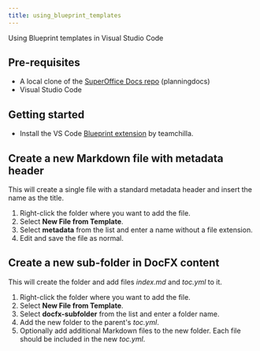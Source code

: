```yaml
---
title: using_blueprint_templates
---
```


Using Blueprint templates in Visual Studio Code

## Pre-requisites

* A local clone of the [SuperOffice Docs repo](https://github.com/SuperOfficeDocs) (planningdocs)
* Visual Studio Code

## Getting started

* Install the VS Code [Blueprint extension](https://marketplace.visualstudio.com/items?itemName=teamchilla.blueprint) by teamchilla.

## Create a new Markdown file with metadata header

This will create a single file with a standard metadata header and insert the name as the title.

1. Right-click the folder where you want to add the file.
2. Select **New File from Template**.
3. Select **metadata** from the list and enter a name without a file extension.
4. Edit and save the file as normal.

## Create a new sub-folder in DocFX content

This will create the folder and add files *index.md* and *toc.yml* to it.

1. Right-click the folder where you want to add the file.
2. Select **New File from Template**.
3. Select **docfx-subfolder** from the list and enter a folder name.
4. Add the new folder to the parent's *toc.yml*.
5. Optionally add additional Markdown files to the new folder. Each file should be included in the new *toc.yml*.
